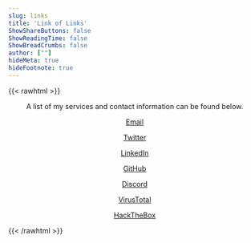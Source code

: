 ```yaml
---
slug: links
title: 'Link of Links'
ShowShareButtons: false
ShowReadingTime: false
ShowBreadCrumbs: false
author: [""]
hideMeta: true
hideFootnote: true
---
```


{{< rawhtml >}}
<p><center>A list of my services and contact information can be found below.</center></p>

<div class=post-content style="max-width: 540px; margin-left: auto; margin-right: auto;">
<center>
<a class="button-inner" href="mailto:contact@swlacy.com?subject=Hello!" rel="noopener" title="Email">Email</a>

<a class="button-inner" href="https://twitter.com/actuallysid" rel="noopener" title="Twitter">Twitter</a>

<a class="button-inner" href="https://www.linkedin.com/in/lacysw" rel="noopener" title="LinkedIn">LinkedIn</a>

<a class="button-inner" href="https://github.com/lacysw" rel="noopener" title="GitHub">GitHub</a>

<a class="button-inner" href="https://discordapp.com/users/796071665154129931" rel="noopener" title="Discord">Discord</a>

<a class="button-inner" href="https://www.virustotal.com/gui/user/slak" rel="noopener" title="VirusTotal">VirusTotal</a>

<a class="button-inner" href="https://app.hackthebox.com/profile/787255" rel="noopener" title="HackTheBox">HackTheBox</span></a>
</center>
</div>
{{< /rawhtml >}}
